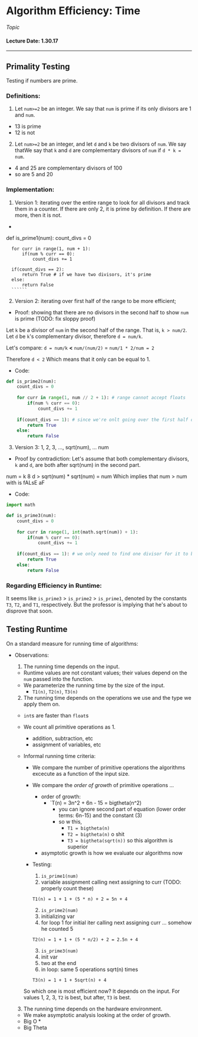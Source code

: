 # Algorithm Efficiency: Time
*Topic*
#### Lecture Date: 1.30.17
---
## Primality Testing
Testing if numbers are prime.

### Definitions:
1. Let `num>=2` be an integer.  We say that `num` is prime if its only divisors are 1 and `num`.
  * 13 is prime
  * 12 is not
2. Let `num>=2` be an integer, and let `d` and `k` be two divisors of `num`.  We say thatWe say that `k` and `d` are complementary divisors of `num` if `d * k = num`.
  * 4 and 25 are complementary divisors of 100
  * so are 5 and 20
  
### Implementation:
1. Version 1: iterating over the entire range to look for all divisors and track them in a counter.  If there are only 2, it is prime by definition.  If there are more, then it is not.
  * ```python
  def is_prime1(num):
      count_divs = 0
      
      for curr in range(1, num + 1):
          if(num % curr == 0):
              count_divs += 1
      
      if(count_divs == 2):
          return True # if we have two divisors, it's prime
      else:
          return False
      ``````
2. Version 2: iterating over first half of the range to be more efficient; 
  
  * Proof: showing that there are no divisors in the second half to show `num` is prime
   (TODO: fix sloppy proof)

   Let `k` be a divisor of `num` in the second half of the range.  That is, `k > num/2`.
   Let `d` be `k`'s complementary divisor, therefore `d = num/k`.

   Let's compare:
   `d = num/k` **<** `num/(num/2)` = `num/1 * 2/num = 2`

   Therefore `d < 2` Which means that it only can be equal to 1.

  * Code:
  ```python
  def is_prime2(num):
      count_divs = 0
      
      for curr in range(1, num // 2 + 1): # range cannot accept floats
          if(num % curr == 0):
              count_divs += 1
      
      if(count_divs == 1): # since we're onlt going over the first half of the range, we only need to find one divisor for it to be prime.
          return True
      else:
          return False
  ```
3. Version 3: 1, 2, 3, ..., sqrt(num), ... num
  * Proof by contradiction:
  Let's assume that both complementary divisors, `k` and `d`, are both after sqrt(num) in the second part.
  
  num = k 8 d > sqrt(num) * sqrt(num) = num
  Which implies that num > num with is fALsE aF
  
  * Code:
  ```python
  import math
  
  def is_prime3(num):
      count_divs = 0
      
      for curr in range(1, int(math.sqrt(num)) + 1):
          if(num % curr == 0):
              count_divs += 1
      
      if(count_divs == 1): # we only need to find one divisor for it to be prime. TODO: explain why
          return True
      else:
          return False
  ```
### Regarding Efficiency in Runtime:
It seems like `is_prime3` > `is_prime2` > `is_prime1`, denoted by the constants `T3`, `T2`, and `T1`, respectively.
But the professor is implying that he's about to disprove that soon.

## Testing Runtime
On a standard measure for running time of algorithms:
* Observations:
  1. The running time depends on the input.
    * Runtime values are not constant values; their values depend on the `num` passed into the function.
    * We parameterize the running time by the size of the input.
      * `T1(n)`, `T2(n)`, `T3(n)`
  2. The running time depends on the operations we use and the type we apply them on.
    * `int`s are faster than `float`s
    * We count all primitive operations as 1.
      * addition, subtraction, etc
      * assignment of variables, etc
    * Informal running time criteria:
      * We compare the number of primitive operations the algorithms excecute as a function of the input size.
      * We compare the *order of growth* of primitive operations ...
        * order of growth:
          * `T(n) = 3n^2 + 6n - 15 = bigtheta(n^2)
            * you can ignore second part of equation (lower order terms: 6n-15) and the constant (3)
            * so w this, 
              * `T1 = bigtheta(n)`
              * `T2 = bigtheta(n)` o shit
              * `T3 = bigtheta(sqrt(n))` so this algorithm is superior
        * asymptotic growth is how we evaluate our algorithms now
      
      * Testing:
        1. `is_prime1(num)`
          1. variable assignment
          calling next
          assigning to curr
          (TODO: properly count these)

          `T1(n) = 1 + 1 + (5 * n) + 2 = 5n + 4`

        2. `is_prime2(num)`
          1. initializing var
          2. for loop 
           1 for initial iter
            calling next
            assigning curr
            ... somehow he counted 5

          `T2(n) = 1 + 1 + (5 * n/2) + 2 = 2.5n + 4`

        3. `is_prime3(num)`
          1. init var
          2. two at the end
          3. in loop: same 5 operations sqrt(n) times

          `T3(n) = 1 + 1 + 5sqrt(n) + 4`

      So which one is most efficient now? It depends on the input.  For values 1, 2, 3, `T2` is best, but after, `T3` is best.
      
  3. The running time depends on the hardware environment.
    * We make asymptotic analysis looking at the order of growth.
    * Big O
      * 
    * Big Theta















